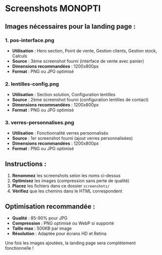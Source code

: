 # Screenshots MONOPTI

## Images nécessaires pour la landing page :

### 1. **pos-interface.png**
- **Utilisation** : Hero section, Point de vente, Gestion clients, Gestion stock, Calculs
- **Source** : 3ème screenshot fourni (interface de vente avec panier)
- **Dimensions recommandées** : 1200x800px
- **Format** : PNG ou JPG optimisé

### 2. **lentilles-config.png**
- **Utilisation** : Section solution, Configuration lentilles
- **Source** : 2ème screenshot fourni (configuration lentilles de contact)
- **Dimensions recommandées** : 1200x800px
- **Format** : PNG ou JPG optimisé

### 3. **verres-personnalises.png**
- **Utilisation** : Fonctionnalité verres personnalisés
- **Source** : 1er screenshot fourni (ajout verres personnalisées)
- **Dimensions recommandées** : 1200x800px
- **Format** : PNG ou JPG optimisé

## Instructions :

1. **Renommez** les screenshots selon les noms ci-dessus
2. **Optimisez** les images (compression sans perte de qualité)
3. **Placez** les fichiers dans ce dossier `screenshots/`
4. **Vérifiez** que les chemins dans le HTML correspondent

## Optimisation recommandée :

- **Qualité** : 85-90% pour JPG
- **Compression** : PNG optimisé ou WebP si supporté
- **Taille max** : 500KB par image
- **Résolution** : Adaptée pour écrans HD et Retina

Une fois les images ajoutées, la landing page sera complètement fonctionnelle !
